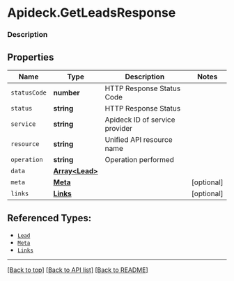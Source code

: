 # Apideck.GetLeadsResponse

### Description

## Properties
Name | Type | Description | Notes
------------ | ------------- | ------------- | -------------
`statusCode` | **number** | HTTP Response Status Code | 
`status` | **string** | HTTP Response Status | 
`service` | **string** | Apideck ID of service provider | 
`resource` | **string** | Unified API resource name | 
`operation` | **string** | Operation performed | 
`data` | [**Array&lt;Lead&gt;**](Lead.md) |  | 
`meta` | [**Meta**](Meta.md) |  | [optional] 
`links` | [**Links**](Links.md) |  | [optional] 





## Referenced Types:





* [`Lead`](Lead.md)
* [`Meta`](Meta.md)
* [`Links`](Links.md)

---

[[Back to top]](#) [[Back to API list]](../../../../README.md#documentation-for-api-endpoints) [[Back to README]](../../../../README.md)


